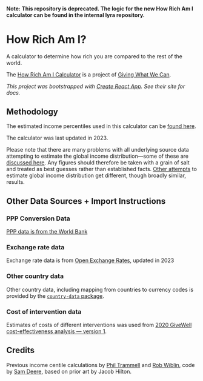 #### Note: This repository is deprecated. The logic for the new How Rich Am I calculator can be found in the internal lyra repository.

# How Rich Am I?

A calculator to determine how rich you are compared to the rest of the world.

The [How Rich Am I Calculator](https://howrichami.givingwhatwecan.org/how-rich-am-i) is a project of [Giving What We Can](https://www.givingwhatwecan.org/).

_This project was bootstrapped with [Create React App](https://github.com/facebook/create-react-app). See their site for docs._

## Methodology

The estimated income percentiles used in this calculator can be [found here](https://github.com/owid/notebooks/tree/main/PabloArriagada/global_distribution_giving_what_we_can).

The calculator was last updated in 2023.

Please note that there are many problems with all underlying source data attempting to estimate the global income distribution—some of these are [discussed here](https://web.archive.org/web/20190708070656/https://80000hours.org/2017/04/how-accurately-does-anyone-know-the-global-distribution-of-income/). Any figures should therefore be taken with a grain of salt and treated as best guesses rather than established facts. [Other attempts](https://ourworldindata.org/global-economic-inequality) to estimate global income distribution get different, though broadly similar, results.


## Other Data Sources + Import Instructions

### PPP Conversion Data

[PPP data is from the World Bank](https://data.worldbank.org/indicator/PA.NUS.PRVT.PP?view=chart)


### Exchange rate data

Exchange rate data is from [Open Exchange Rates](https://openexchangerates.org/), updated in 2023

### Other country data

Other country data, including mapping from countries to currency codes is provided by the [`country-data` package](https://www.npmjs.com/package/country-data).

### Cost of intervention data

Estimates of costs of different interventions was used from [2020 GiveWell cost-effectiveness analysis — version 1](https://docs.google.com/spreadsheets/d/1BmFwVYeGMkpys6hG0tnfHyq__ZFZf-bmXYLSHODGpLY/edit?usp=sharing).

## Credits

Previous income centile calculations by [Phil Trammell](https://philiptrammell.com/) and [Rob Wiblin](http://www.robwiblin.com/), code by [Sam Deere](https://app.effectivealtruism.org/funds), based on prior art by Jacob Hilton.
